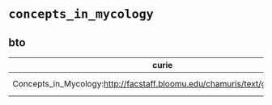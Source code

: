 # `concepts_in_mycology`

## bto

| curie                                                                       |   usages | nodes                                                                                                                |
|-----------------------------------------------------------------------------|----------|----------------------------------------------------------------------------------------------------------------------|
| Concepts_in_Mycology:http://facstaff.bloomu.edu/chamuris/text/glossary.html |        2 | [BTO:0000660](http://purl.obolibrary.org/obo/BTO_0000660), [BTO:0000890](http://purl.obolibrary.org/obo/BTO_0000890) |

